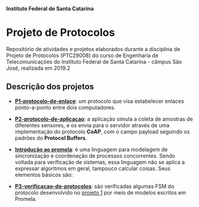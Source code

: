**Instituto Federal de Santa Catarina**

# Projeto de Protocolos 

Repositório de atividades e projetos elaborados durante a disciplina de Projeto de Protocolos (PTC29008) do curso de Engenharia de Telecomunicações do Instituto Federal de Santa Catarina - câmpus São José, realizada em 2019.2

## Descrição dos projetos

* [**P1-protocolo-de-enlace**](https://github.com/yanmartins/PTC29008/tree/master/P1-protocolo-de-enlace): um protocolo que visa estabelecer enlaces ponto-a-ponto entre dois computadores.

* [**P2-protocolo-de-aplicacao**](https://github.com/yanmartins/PTC29008/tree/master/P2-protocolo-de-aplicacao): a aplicação simula a coleta de amostras de diferentes sensores, e os envia para o servidor através de uma implementação do protocolo **CoAP**, com o campo payload seguindo os padrões do **Protocol Buffers**.

* [**Introdução ao promela**](https://github.com/yanmartins/PTC29008/tree/master/intro_promela): é uma linguagem para modelagem de sincronização e coordenação de processos concorrentes. Sendo voltada para verificação de sistemas, essa linguagem não se aplica a expressar algoritmos em geral, tampouco calcular coisas. Seus elementos básicos são:

* [**P3-verificacao-de-protocolos**](https://github.com/yanmartins/PTC29008/tree/master/P3-verificacao-de-protocolos): são verificadas algumas FSM do protocolo desenvolvido no [projeto 1](https://github.com/yanmartins/PTC29008/tree/master/P1-protocolo-de-enlace) por meio de modelos escritos em Promela.